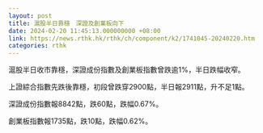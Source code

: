 ```yaml
---
layout: post
title: 滬股半日靠穩　深證及創業板向下
date: 2024-02-20 11:45:13.000000000 +08:00
link: https://news.rthk.hk/rthk/ch/component/k2/1741045-20240220.htm
categories: rthk
---
```


滬股半日收市靠穩，深證成份指數及創業板指數曾跌逾1%，半日跌幅收窄。

上證綜合指數先跌後靠穩，初段曾跌穿2900點，半日報2911點，升不足1點。

深證成份指數報8842點，跌60點，跌幅0.67%。

創業板指數報1735點，跌10點，跌幅0.62%。
